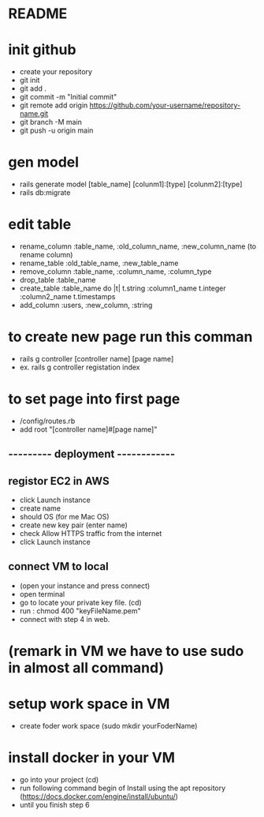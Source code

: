 # README

# init github
- create your repository 
- git init
- git add .
- git commit -m "Initial commit"
- git remote add origin https://github.com/your-username/repository-name.git
- git branch -M main
- git push -u origin main

# gen model
- rails generate model [table_name] [colunm1]:[type] [colunm2]:[type]
- rails db:migrate

# edit table
- rename_column :table_name, :old_column_name, :new_column_name (to rename column)
- rename_table :old_table_name, :new_table_name
- remove_column :table_name, :column_name, :column_type
- drop_table :table_name
- create_table :table_name do |t|
    t.string :column1_name
    t.integer :column2_name
    t.timestamps
- add_column :users, :new_column, :string

# to create new page run this comman
- rails g controller [controller name] [page name]
- ex. rails g controller registation index

# to set page into first page 
- /config/routes.rb
- add root "[controller name]#[page name]"

## --------- deployment ------------

## registor EC2 in AWS
- click Launch instance
- create name
- should OS (for me Mac OS)
- create new key pair (enter name)
- check Allow HTTPS traffic from the internet
- click Launch instance

## connect VM to local
- (open your instance and press connect)
- open terminal
- go to locate your private key file. (cd)
- run : chmod 400 "keyFileName.pem"
- connect with step 4 in web.

# (remark in VM we have to use sudo in almost all command) #

# setup work space in VM
- create foder work space (sudo mkdir yourFoderName)

# install docker in your VM
- go into your project (cd)
- run following command begin of Install using the apt repository (https://docs.docker.com/engine/install/ubuntu/)
- until you finish step 6